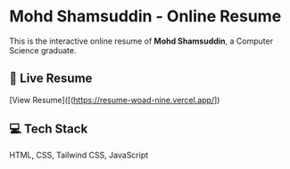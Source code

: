 # Mohd Shamsuddin - Online Resume

This is the interactive online resume of **Mohd Shamsuddin**, a Computer Science graduate.

## 🔗 Live Resume
[View Resume]([(https://resume-woad-nine.vercel.app/])

## 💻 Tech Stack
HTML, CSS, Tailwind CSS, JavaScript

